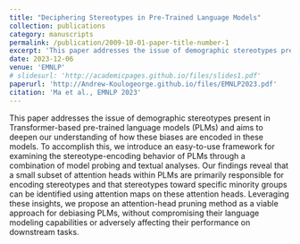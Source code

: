 ```yaml
---
title: "Deciphering Stereotypes in Pre-Trained Language Models"
collection: publications
category: manuscripts
permalink: /publication/2009-10-01-paper-title-number-1
excerpt: 'This paper addresses the issue of demographic stereotypes present in Transformer-based pre-trained language models (PLMs) and aims to deepen our understanding of how these biases are encoded in these models. To accomplish this, we introduce an easy-to-use framework for examining the stereotype-encoding behavior of PLMs through a combination of model probing and textual analyses. Our findings reveal that a small subset of attention heads within PLMs are primarily responsible for encoding stereotypes and that stereotypes toward specific minority groups can be identified using attention maps on these attention heads. Leveraging these insights, we propose an attention-head pruning method as a viable approach for debiasing PLMs, without compromising their language modeling capabilities or adversely affecting their performance on downstream tasks.'
date: 2023-12-06
venue: 'EMNLP'
# slidesurl: 'http://academicpages.github.io/files/slides1.pdf'
paperurl: 'http://Andrew-Koulogeorge.github.io/files/EMNLP2023.pdf'
citation: 'Ma et al., EMNLP 2023'
---
```


This paper addresses the issue of demographic stereotypes present in Transformer-based pre-trained language models (PLMs) and aims to deepen our understanding of how these biases are encoded in these models. To accomplish this, we introduce an easy-to-use framework for examining the stereotype-encoding behavior of PLMs through a combination of model probing and textual analyses. Our findings reveal that a small subset of attention heads within PLMs are primarily responsible for encoding stereotypes and that stereotypes toward specific minority groups can be identified using attention maps on these attention heads. Leveraging these insights, we propose an attention-head pruning method as a viable approach for debiasing PLMs, without compromising their language modeling capabilities or adversely affecting their performance on downstream tasks.